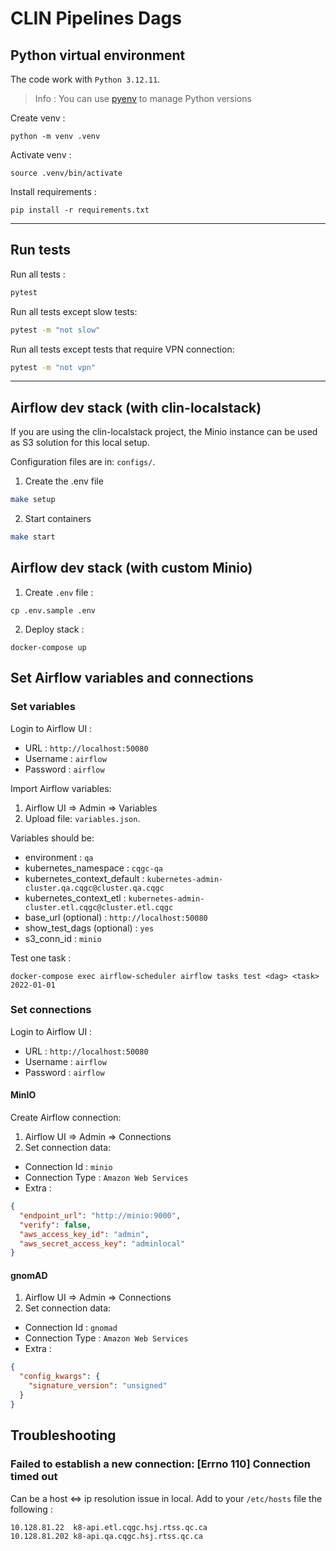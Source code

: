 # CLIN Pipelines Dags

## Python virtual environment
The code work with ```Python 3.12.11```.
> Info : You can use [pyenv](https://github.com/pyenv/pyenv) to manage Python versions

Create venv :

```
python -m venv .venv
```

Activate venv :

```
source .venv/bin/activate
```

Install requirements :

```
pip install -r requirements.txt
```

---
## Run tests
Run all tests :
```bash
pytest
```

Run all tests except slow tests:
```bash
pytest -m "not slow"
```

Run all tests except tests that require VPN connection:
```bash
pytest -m "not vpn"
```
---

## Airflow dev stack (with clin-localstack)
If you are using the clin-localstack project, the Minio instance can be used as S3 solution for this local setup.  

Configuration files are in: ```configs/```.

1. Create the .env file
```zsh
make setup
```
2. Start containers
```zsh
make start
```

## Airflow dev stack (with custom Minio)

1. Create `.env` file :
```
cp .env.sample .env
```

2. Deploy stack :
```
docker-compose up
```

## Set Airflow variables and connections

### Set variables
Login to Airflow UI :

- URL : `http://localhost:50080`
- Username : `airflow`
- Password : `airflow`

Import Airflow variables:
1. Airflow UI => Admin => Variables
2. Upload file: `variables.json`. 

Variables should be:
- environment : `qa`
- kubernetes_namespace : `cqgc-qa`
- kubernetes_context_default : `kubernetes-admin-cluster.qa.cqgc@cluster.qa.cqgc`
- kubernetes_context_etl : `kubernetes-admin-cluster.etl.cqgc@cluster.etl.cqgc`
- base_url (optional) : `http://localhost:50080`
- show_test_dags (optional) : `yes`
- s3_conn_id : `minio`

Test one task :

```
docker-compose exec airflow-scheduler airflow tasks test <dag> <task> 2022-01-01
```

### Set connections
Login to Airflow UI :

- URL : `http://localhost:50080`
- Username : `airflow`
- Password : `airflow`

#### MinIO

Create Airflow connection:
1. Airflow UI => Admin => Connections
2. Set connection data: 
- Connection Id : `minio`
- Connection Type : `Amazon Web Services`
- Extra :
```json
{
  "endpoint_url": "http://minio:9000",
  "verify": false,
  "aws_access_key_id": "admin",
  "aws_secret_access_key": "adminlocal"
}
```

#### gnomAD
1. Airflow UI => Admin => Connections
2. Set connection data: 
- Connection Id : `gnomad`
- Connection Type : `Amazon Web Services`
- Extra :
```json
{
  "config_kwargs": {
    "signature_version": "unsigned"
  }
}
```

## Troubleshooting

### Failed to establish a new connection: [Errno 110] Connection timed out

Can be a host <=> ip resolution issue in local. Add to your `/etc/hosts` file the following :

```
10.128.81.22  k8-api.etl.cqgc.hsj.rtss.qc.ca
10.128.81.202 k8-api.qa.cqgc.hsj.rtss.qc.ca
```
